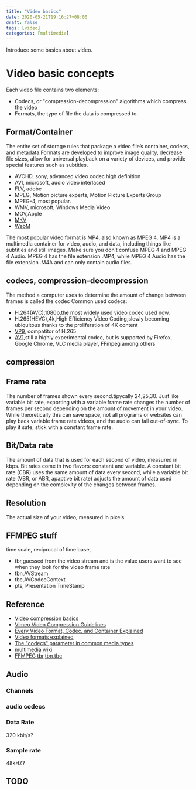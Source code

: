 ```yaml
---
title: "Video basics"
date: 2020-05-21T19:16:27+08:00
draft: false
tags: [video]
categories: [multimedia]
---
```

Introduce some basics about video.

# Video basic concepts

Each video file contains two elements:

* Codecs, or "compression-decompression" algorithms which compress the video
* Formats, the type of file the data is compressed to.

## Format/Container

The entire set of storage rules that package a video file’s container, codecs, and metadata.Formats are developed to improve image quality, decrease file sizes, allow for universal playback on a variety of devices, and provide special features such as subtitles.

* AVCHD, sony, advanced video codec high definition
* AVI, microsoft, audio video interlaced
* FLV, adobe
* MPEG, Motion picture experts, Motion Picture Experts Group
* MPEG-4, most popular.
* WMV, microsoft, Windows Media Video
* MOV,Apple
* [MKV](https://www.makemkv.com/aboutmkv/)
* [WebM](https://www.webmproject.org/)

The most popular video format is MP4, also known as MPEG 4. MP4 is a multimedia container for video, audio, and data, including things like subtitles and still images. Make sure you don’t confuse MPEG 4 and MPEG 4 Audio. MPEG 4 has the file extension .MP4, while MPEG 4 Audio has the file extension .M4A and can only contain audio files.

## codecs, compression-decompression

The method a computer uses to determine the amount of change between frames is called the codec
Common used codecs:

* H.264(AVC),1080p,the most widely used video codec used now.
* H.265(HEVC),4k,High Efficiency Video Coding,slowly becoming ubiquitous thanks to the proliferation of 4K content
* [VP9](https://www.webmproject.org/vp9/), compatitor of H.265
* [AV1](https://aomedia.org/av1-features/get-started/),still a highly experimental codec, but is supported by Firefox, Google Chrome, VLC media player, FFmpeg among others

## compression

## Frame rate

The number of frames shown every second.tipycally 24,25,30.
Just like variable bit rate, exporting with a variable frame rate changes the number of frames per second depending on the amount of movement in your video. While theoretically this can save space, not all programs or websites can play back variable frame rate videos, and the audio can fall out-of-sync. To play it safe, stick with a constant frame rate.

## Bit/Data rate

The amount of data that is used for each second of video, measured in kbps.
Bit rates come in two flavors: constant and variable. A constant bit rate (CBR) uses the same amount of data every second, while a variable bit rate (VBR, or ABR, apaptive bit rate) adjusts the amount of data used depending on the complexity of the changes between frames.

## Resolution

The actual size of your video, measured in pixels.

## FFMPEG stuff

time scale, reciprocal of time base,

* tbr,guessed from the video stream and is the value users want to see when they look for the video frame rate
* tbn,AVStream
* tbc,AVCodecContext
* pts, Presentation TimeStamp

## Reference

* [Video compression basics](https://vimeo.com/blog/post/video-compression-basics/)
* [Vimeo Video Compression Guidelines](https://vimeo.com/help/compression)
* [Every Video Format, Codec, and Container Explained](https://medium.com/@api.video/every-video-format-codec-and-container-explained-c831f105c716)
* [Video formats explained](https://www.videomaker.com/article/c10/15362-video-formats-explained)
* [The "codecs" parameter in common media types](https://developer.mozilla.org/en-US/docs/Web/Media/Formats/codecs_parameter)
* [multimedia wiki](https://wiki.multimedia.cx/)
* [FFMPEG tbr,tbn,tbc](http://ffmpeg-users.933282.n4.nabble.com/What-does-the-output-of-ffmpeg-mean-tbr-tbn-tbc-etc-td941538.html)

## Audio

### Channels

### audio codecs

### Data Rate

320 kbit/s?

### Sample rate

48kHZ?

## TODO
